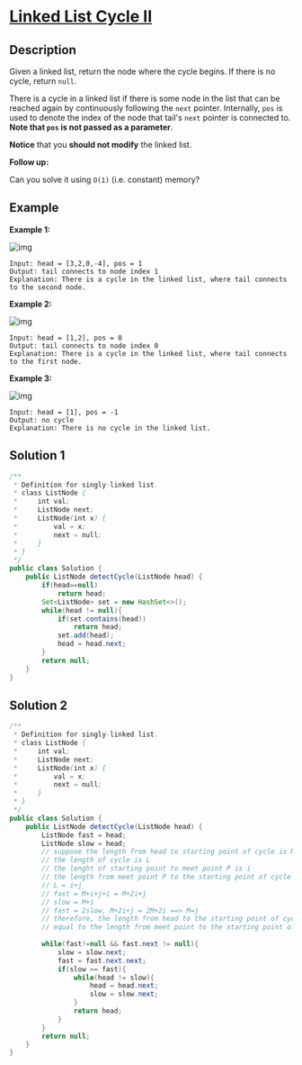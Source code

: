# [Linked List Cycle II](https://leetcode.com/problems/linked-list-cycle-ii/)

## Description

Given a linked list, return the node where the cycle begins. If there is no cycle, return `null`.

There is a cycle in a linked list if there is some node in the list that can be reached again by continuously following the `next` pointer. Internally, `pos` is used to denote the index of the node that tail's `next` pointer is connected to. **Note that `pos` is not passed as a parameter**.

**Notice** that you **should not modify** the linked list.

**Follow up:**

Can you solve it using `O(1)` (i.e. constant) memory?

## Example

**Example 1:**

![img](https://assets.leetcode.com/uploads/2018/12/07/circularlinkedlist.png)

```
Input: head = [3,2,0,-4], pos = 1
Output: tail connects to node index 1
Explanation: There is a cycle in the linked list, where tail connects to the second node.
```

**Example 2:**

![img](https://assets.leetcode.com/uploads/2018/12/07/circularlinkedlist_test2.png)

```
Input: head = [1,2], pos = 0
Output: tail connects to node index 0
Explanation: There is a cycle in the linked list, where tail connects to the first node.
```

**Example 3:**

![img](https://assets.leetcode.com/uploads/2018/12/07/circularlinkedlist_test3.png)

```
Input: head = [1], pos = -1
Output: no cycle
Explanation: There is no cycle in the linked list.
```

## Solution 1

```java
/**
 * Definition for singly-linked list.
 * class ListNode {
 *     int val;
 *     ListNode next;
 *     ListNode(int x) {
 *         val = x;
 *         next = null;
 *     }
 * }
 */
public class Solution {
    public ListNode detectCycle(ListNode head) {
        if(head==null)
            return head;
        Set<ListNode> set = new HashSet<>();
        while(head != null){
            if(set.contains(head))
                return head;
            set.add(head);
            head = head.next;
        }
        return null;
    }
}
```

## Solution 2

```java
/**
 * Definition for singly-linked list.
 * class ListNode {
 *     int val;
 *     ListNode next;
 *     ListNode(int x) {
 *         val = x;
 *         next = null;
 *     }
 * }
 */
public class Solution {
    public ListNode detectCycle(ListNode head) {
        ListNode fast = head;
        ListNode slow = head;
        // suppose the length from head to starting point of cycle is M
        // the length of cycle is L
        // the lenght of starting point to meet point P is i
        // the length from meet point P to the starting point of cycle is j
        // L = i+j
        // fast = M+i+j+i = M+2i+j
        // slow = M+i
        // fast = 2slow, M+2i+j = 2M+2i ==> M=j
        // therefore, the length from head to the starting point of cycle is
        // equal to the length from meet point to the starting point of cycle
        
        while(fast!=null && fast.next != null){
            slow = slow.next;
            fast = fast.next.next;
            if(slow == fast){
                while(head != slow){
                    head = head.next;
                    slow = slow.next;
                }
                return head;
            }
        }
        return null;
    }
}
```

